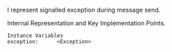 I represent signalled exception during message send.
 
Internal Representation and Key Implementation Points.

    Instance Variables
	exception:		<Exception>